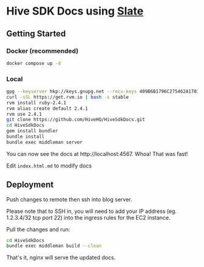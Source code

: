# Hive SDK Docs using [Slate](https://lord.github.io/slate/#introduction)

## Getting Started

### Docker (recommended)

```sh
docker compose up -d
```

### Local

```sh
gpg --keyserver hkp://keys.gnupg.net --recv-keys 409B6B1796C275462A1703113804BB82D39DC0E3 7D2BAF1CF37B13E2069D6956105BD0E739499BDB
curl -sSL https://get.rvm.io | bash -s stable
rvm install ruby-2.4.1
rvm alias create default 2.4.1
rvm use 2.4.1
git clone https://github.com/HiveHQ/HiveSdkDocs.git
cd HiveSdkDocs
gem install bundler
bundle install
bundle exec middleman server
```

You can now see the docs at http://localhost:4567. Whoa! That was fast!

Edit `index.html.md` to modify docs

## Deployment

Push changes to remote then ssh into blog server.

Please note that to SSH in, you will need to add your IP address (eg. 1.2.3.4/32 tcp port 22) into the ingress rules for the EC2 instance.

Pull the changes and run:

```sh
cd HiveSdkDocs
bundle exec middleman build --clean
```

That's it, nginx will serve the updated docs.
